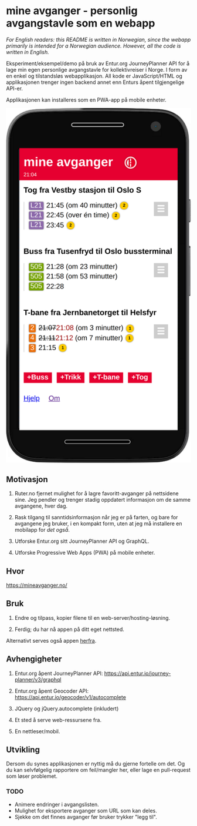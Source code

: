 # mine avganger - personlig avgangstavle som en webapp

*For English readers: this README is written in Norwegian, since the webapp
primarily is intended for a Norwegian audience. However, all the code is written
in English.*

Eksperiment/eksempel/demo på bruk av Entur.org JourneyPlanner API for å lage min
egen personlige avgangstavle for kollektivreiser i Norge. I form av en enkel og
tilstandsløs webapplikasjon. All kode er JavaScript/HTML og applikasjonen
trenger ingen backend annet enn Enturs åpent tilgjengelige API-er.

Applikasjonen kan installeres som en PWA-app på mobile enheter.

![Screenshot](mineavganger_mobile_screenshot.png)

## Motivasjon

1. Ruter.no fjernet mulighet for å lagre favoritt-avganger på nettsidene sine.
   Jeg pendler og trenger stadig oppdatert informasjon om de samme avgangene,
   hver dag.
  
2. Rask tilgang til sanntidsinformasjon når jeg er på farten, og bare for
   avgangene jeg bruker, i en kompakt form, uten at jeg må installere en
   mobilapp for *det også*.

3. Utforske Entur.org sitt JourneyPlanner API og GraphQL.

4. Utforske Progressive Web Apps (PWA) på mobile enheter.


## Hvor

https://mineavganger.no/

## Bruk

1. Endre og tilpass, kopier filene til en web-server/hosting-løsning.

2. Ferdig; du har nå appen på ditt eget nettsted.

Alternativt serves også appen <a href="https://mineavganger.no/">herfra</a>.

## Avhengigheter

1. Entur.org åpent JourneyPlanner API: https://api.entur.io/journey-planner/v3/graphql

2. Entur.org åpent Geocoder API: https://api.entur.io/geocoder/v1/autocomplete

3. JQuery og jQuery.autocomplete (inkludert)

4. Et sted å serve web-ressursene fra.

5. En nettleser/mobil.

## Utvikling

Dersom du synes applikasjonen er nyttig må du gjerne fortelle om det. Og du kan
selvfølgelig rapportere om feil/mangler her, eller lage en pull-request som
løser problemet. 

### TODO

- Animere endringer i avgangslisten.
- Mulighet for eksportere avganger som URL som kan deles.
- Sjekke om det finnes avganger før bruker trykker "legg til".
